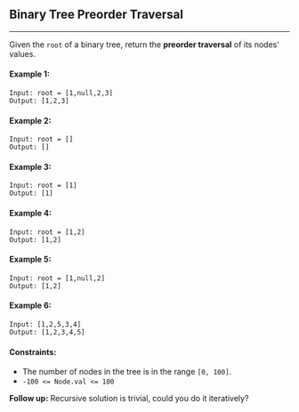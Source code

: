 ## Binary Tree Preorder Traversal
---

Given the `root` of a binary tree, return the **preorder traversal** of its nodes' values.

#### Example 1:
```
Input: root = [1,null,2,3]
Output: [1,2,3]
```

#### Example 2:
```
Input: root = []
Output: []
```

#### Example 3:
```
Input: root = [1]
Output: [1]
```

#### Example 4:
```
Input: root = [1,2]
Output: [1,2]
```

#### Example 5:
```
Input: root = [1,null,2]
Output: [1,2]
```

#### Example 6:
```
Input: [1,2,5,3,4]
Output: [1,2,3,4,5]
```

#### Constraints:

* The number of nodes in the tree is in the range `[0, 100]`.
* `-100 <= Node.val <= 100`

**Follow up:** Recursive solution is trivial, could you do it iteratively?

